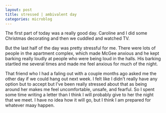 ```yaml
---
layout: post
title: stressed | ambivalent day
categories: microblog
---
```


The first part of today was a really good day. Caroline and I did some Christmas decorating and then we cuddled and watched TV.

But the last half of the day was pretty stressful for me. There were lots of people in the apartment complex, which made McGee anxious and he kept barking really loudly at people who were being loud in the halls. His barking startled me several times and made me feel anxious for much of the night. 

That friend who I had a faling out with a couple months ago asked me the other day if we could hang out next week. I felt like I didn't really have any option but to accept but I've been really stressed about that as being around her makes me feel uncomfortable, unsafe, and fearful. So I spent some time writing a letter than I think I will probably give to her the night that we meet. I have no idea how it will go, but I think I am prepared for whatever maay happen.
